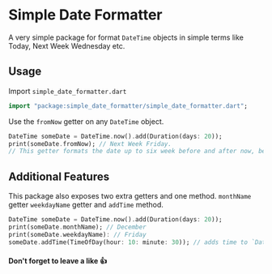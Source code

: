<!-- 
This README describes the package. If you publish this package to pub.dev,
this README's contents appear on the landing page for your package.

For information about how to write a good package README, see the guide for
[writing package pages](https://dart.dev/tools/pub/writing-package-pages). 

For general information about developing packages, see the Dart guide for
[creating packages](https://dart.dev/guides/libraries/create-packages)
and the Flutter guide for
[developing packages and plugins](https://flutter.dev/to/develop-packages). 
-->

# Simple Date Formatter
A very simple package for format `DateTime` objects in simple terms like Today, Next Week Wednesday etc.

## Usage

Import `simple_date_formatter.dart`

```dart
import "package:simple_date_formatter/simple_date_formatter.dart";
```

Use the `fromNow` getter on any  `DateTime` object.
```dart
DateTime someDate = DateTime.now().add(Duration(days: 20));
print(someDate.fromNow); // Next Week Friday.
// This getter formats the date up to six week before and after now, beyond which it will return normal date formatting.
```

## Additional Features
This package also exposes two extra getters and one method. `monthName` getter `weekdayName` getter and `addTime` method.
```dart
DateTime someDate = DateTime.now().add(Duration(days: 20));
print(someDate.monthName); // December
print(someDate.weekdayName): // Friday
someDate.addTime(TimeOfDay(hour: 10: minute: 30)); // adds time to `DateTime` object and returns it.
```


#### Don't forget to leave a like 👍
